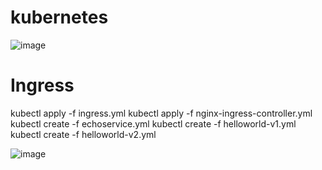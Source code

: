 # kubernetes


![image](https://user-images.githubusercontent.com/36025628/119963162-be3b3f00-bfe2-11eb-86e8-5c9cc08cb0d0.png)




# Ingress
kubectl apply -f ingress.yml 
kubectl apply -f nginx-ingress-controller.yml 
kubectl create -f echoservice.yml 
kubectl create -f helloworld-v1.yml 
kubectl create -f helloworld-v2.yml
  
![image](https://user-images.githubusercontent.com/36025628/119973630-b1bce380-bfee-11eb-9003-c17339604212.png)
